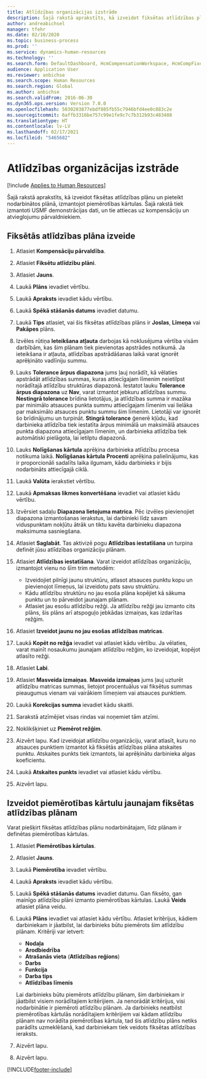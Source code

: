 ```yaml
---
title: Atlīdzības organizācijas izstrāde
description: Šajā rakstā aprakstīts, kā izveidot fiksētas atlīdzības plānu un pieteikt nodarbinātos plānā, izmantojot piemērotības kārtulas.
author: andreabichsel
manager: tfehr
ms.date: 02/10/2020
ms.topic: business-process
ms.prod: ''
ms.service: dynamics-human-resources
ms.technology: ''
ms.search.form: DefaultDashboard, HcmCompensationWorkspace, HcmCompFixedPlansPart, HRMCompFixedPlanTable, HRMCompCreateGridDialog, HRCCompGridView, HRMCompEligibility,  HRCCompGrid
audience: Application User
ms.reviewer: anbichse
ms.search.scope: Human Resources
ms.search.region: Global
ms.author: anbichse
ms.search.validFrom: 2016-06-30
ms.dyn365.ops.version: Version 7.0.0
ms.openlocfilehash: 5030203877ebdf885fb55c7946bfd4ee0c883c2e
ms.sourcegitcommit: 6affb3316be757c99e1fe9c7c7b312b93c483408
ms.translationtype: HT
ms.contentlocale: lv-LV
ms.lasthandoff: 02/17/2021
ms.locfileid: "5465682"
---
```

# <a name="develop-a-compensation-structure"></a>Atlīdzības organizācijas izstrāde

[!include [Applies to Human Resources](../includes/applies-to-hr.md)]

Šajā rakstā aprakstīts, kā izveidot fiksētas atlīdzības plānu un pieteikt nodarbinātos plānā, izmantojot piemērotības kārtulas. Šajā rakstā tiek izmantoti USMF demonstrācijas dati, un tie attiecas uz kompensāciju un atvieglojumu pārvaldniekiem.

## <a name="create-a-fixed-compensation-plan"></a>Fiksētās atlīdzības plāna izveide

1. Atlasiet **Kompensāciju pārvaldība**.

2. Atlasiet **Fiksētu atlīdzību plāni**.

3. Atlasiet **Jauns**.

4. Laukā **Plāns** ievadiet vērtību.

5. Laukā **Apraksts** ievadiet kādu vērtību.

6. Laukā **Spēkā stāšanās datums** ievadiet datumu.

7. Laukā **Tips** atlasiet, vai šis fiksētas atlīdzības plāns ir **Joslas**, **Līmeņa** vai **Pakāpes** plāns.

8. Izvēles rūtiņa **Ieteikšana atļauta** darbojas kā noklusējuma vērtība visām darbībām, kas šim plānam tiek pievienotas apstrādes notikumā. Ja ieteikšana ir atļauta, atlīdzības apstrādāšanas laikā varat ignorēt aprēķināto vadlīniju summu.

9. Lauks **Tolerance ārpus diapazona** jums ļauj norādīt, kā vēlaties apstrādāt atlīdzības summas, kuras attiecīgajam līmenim neietilpst norādītajā atlīdzību struktūras diapazonā. Iestatot lauku **Tolerance ārpus diapazona** uz **Nav**, varat izmantot jebkuru atlīdzības summu. **Nestingrā tolerance** brīdina lietotājus, ja atlīdzības summa ir mazāka par minimālo atsauces punkta summu attiecīgajam līmenim vai lielāka par maksimālo atsauces punktu summu šim līmenim. Lietotāji var ignorēt šo brīdinājumu un turpināt. **Stingrā tolerance** ģenerē kļūdu, kad darbinieka atlīdzība tiek iestatīta ārpus minimālā un maksimālā atsauces punkta diapazona attiecīgajam līmenim, un darbinieka atlīdzība tiek automātiski pielāgota, lai ietilptu diapazonā.

10. Lauks **Nolīgšanas kārtula** aprēķina darbinieka atlīdzību procesa notikuma laikā. **Nolīgšanas kārtula** **Procenti** aprēķina palielinājumu, kas ir proporcionāli sadalīts laika ilgumam, kādu darbinieks ir bijis nodarbināts attiecīgajā ciklā.

11. Laukā **Valūta** ierakstiet vērtību.

12. Laukā **Apmaksas likmes konvertēšana** ievadiet vai atlasiet kādu vērtību.

13. Izvērsiet sadaļu **Diapazona lietojuma matrica**. Pēc izvēles pievienojiet diapazona izmantošanas ierakstus, lai darbinieki līdz savam viduspunktam nokļūtu ātrāk un tiktu kavēta darbinieku diapazona maksimuma sasniegšana.

14. Atlasiet **Saglabāt**. Tas aktivizē pogu **Atlīdzības iestatīšana** un turpina definēt jūsu atlīdzības organizāciju plānam.

15. Atlasiet **Atlīdzības iestatīšana**. Varat izveidot atlīdzības organizāciju, izmantojot vienu no šīm trim metodēm:

    - Izveidojiet pilnīgi jaunu struktūru, atlasot atsauces punktu kopu un pievienojot līmeņus, lai izveidotu pats savu struktūru.
    - Kādu atlīdzību struktūru no jau esoša plāna kopējiet kā sākuma punktu un to pārveidot jaunajam plānam.
    - Atlasiet jau esošu atlīdzību režģi. Ja atlīdzību režģi jau izmanto cits plāns, šis plāns arī atspoguļo jebkādas izmaiņas, kas izdarītas režģim.

16. Atlasiet **Izveidot jaunu no jau esošas atlīdzības matricas**.

17. Laukā **Kopēt no režģa** ievadiet vai atlasiet kādu vērtību. Ja vēlaties, varat mainīt nosaukumu jaunajam atlīdzību režģim, ko izveidojat, kopējot atlasīto režģi.

18. Atlasiet **Labi**.

19. Atlasiet **Masveida izmaiņas**. **Masveida izmaiņas** jums ļauj uzturēt atlīdzību matricas summas, lietojot procentuālus vai fiksētus summas pieaugumus vienam vai vairākiem līmeņiem vai atsauces punktiem.

20. Laukā **Korekcijas summa** ievadiet kādu skaitli.

21. Sarakstā atzīmējiet visas rindas vai noņemiet tām atzīmi.

22. Noklikšķiniet uz **Piemērot režģim**.

23. Aizvērt lapu. Kad izveidojat atlīdzību organizāciju, varat atlasīt, kuru no atsauces punktiem izmantot kā fiksētās atlīdzības plāna atskaites punktu. Atskaites punkts tiek izmantots, lai aprēķinātu darbinieka algas koeficientu.

24. Laukā **Atskaites punkts** ievadiet vai atlasiet kādu vērtību.

25. Aizvērt lapu.

## <a name="create-an-eligibility-rule-for-the-fixed-compensation-plan"></a>Izveidot piemērotības kārtulu jaunajam fiksētas atlīdzības plānam

Varat piešķirt fiksētas atlīdzības plānu nodarbinātajam, līdz plānam ir definētas piemērotības kārtulas.  

1. Atlasiet **Piemērotības kārtulas**.

2. Atlasiet **Jauns**.

3. Laukā **Piemērotība** ievadiet vērtību.

4. Laukā **Apraksts** ievadiet kādu vērtību.

5. Laukā **Spēkā stāšanās datums** ievadiet datumu. Gan fiksēto, gan mainīgo atlīdzību plāni izmanto piemērotības kārtulas. Laukā **Veids** atlasiet plāna veidu.

6. Laukā **Plāns** ievadiet vai atlasiet kādu vērtību. Atlasiet kritērijus, kādiem darbiniekam ir jāatbilst, lai darbinieks būtu piemērots šim atlīdzību plānam. Kritēriji var ietvert:

    - **Nodaļa**
    - **Arodbiedrība**
    - **Atrašanās vieta** (**Atlīdzības reģions**)
    - **Darbs**
    - **Funkcija**
    - **Darba tips**
    - **Atlīdzības līmenis**
    
    Lai darbinieks būtu piemērots atlīdzību plānam, šim darbiniekam ir jāatbilst visiem norādītajiem kritērijiem. Ja nenorādāt kritērijus, visi nodarbinātie ir piemēroti atlīdzību plānam. Ja darbinieks neatbilst piemērotības kārtulās norādītajiem kritērijiem vai kādam atlīdzību plānam nav norādīta piemērotības kārtula, tad šis atlīdzību plāns netiks parādīts uzmeklēšanā, kad darbiniekam tiek veidots fiksētas atlīdzības ieraksts.

7. Aizvērt lapu.

8. Aizvērt lapu.



[!INCLUDE[footer-include](../includes/footer-banner.md)]